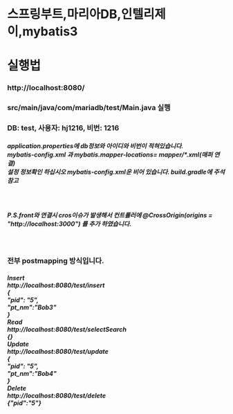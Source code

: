 # 스프링부트,마리아DB,인텔리제이,mybatis3 

<h1>실행법</h1>
<h3> http://localhost:8080/</h3>
<h3> src/main/java/com/mariadb/test/Main.java 실행</h3>
<h3>DB: test, 사용자: hj1216, 비번: 1216 </h3>

<h5> 
application.properties에 db정보와 아이디와 비번이 적혀있습니다. <br />
mybatis-config.xml 과 mybatis.mapper-locations= mapper/*.xml(매퍼 연결) <br />
설정 정보확인 하십시오
mybatis-config.xml운 비어 있습니다.
build.gradle에 주석 참고
</h5> <br />

<h5> P.S.front와 연결시 cros이슈가 발생해서 컨트롤러에 @CrossOrigin(origins = "http://localhost:3000") 를 추가 하였습니다.</h5> <br />


<h3>전부 postmapping 방식입니다.<br /></h3>
<h5>Insert  <br />
http://localhost:8080/test/insert <br />
{ <br />
  "pid": "5", <br />
  "pt_nm":"Bob3" <br />
} <br />
Read <br />
http://localhost:8080/test/selectSearch <br />
{} <br />
Update <br />
http://localhost:8080/test/update <br />
{ <br />
  "pid": "5", <br />
  "pt_nm":"Bob4" <br />
} <br />
Delete <br />
http://localhost:8080/test/delete <br />
{"pid":"5"}  <br />
</h5>

